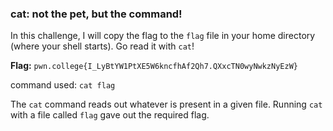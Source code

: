 ### cat: not the pet, but the command! 

In this challenge, I will copy the flag to the `flag` file in your home directory (where your shell starts). Go read it with `cat`!

**Flag:** `pwn.college{I_LyBtYW1PtXE5W6kncfhAf2Qh7.QXxcTN0wyNwkzNyEzW}`

command used: `cat flag`

The `cat` command reads out whatever is present in a given file. Running `cat` with a file called `flag` gave out the required flag. 